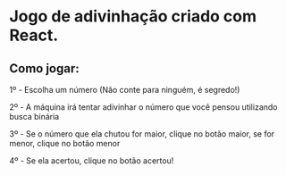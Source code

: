 <h1>Jogo de adivinhação criado com React.</h1>

<h2>Como jogar:</h2>
<p>1º - Escolha um número (Não conte para ninguém, é segredo!)</p>
<p>2º - A máquina irá tentar adivinhar o número que você pensou utilizando busca binária</p>
<p>3º - Se o número que ela chutou for maior, clique no botão maior, se for menor, clique no botão menor</p>
<p>4º - Se ela acertou, clique no botão acertou!</p>
